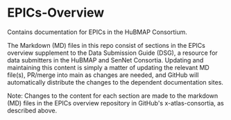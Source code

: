 # EPICs-Overview
Contains documentation for EPICs in the HuBMAP Consortium.

The Markdown (MD) files in this repo consist of sections in the EPICs overview supplement to the Data Submission Guide (DSG), a resource for data submitters in the HuBMAP and SenNet Consortia. 
Updating and maintaining this content is simply a matter of updating the relevant MD file(s), PR/merge into main as changes are needed, and GitHub will automatically distribute the changes to the dependent documentation sites.

Note: Changes to the content for each section are made to the markdown (MD) files in the EPICs overview repository in GitHub's x-atlas-consortia, as described above.

